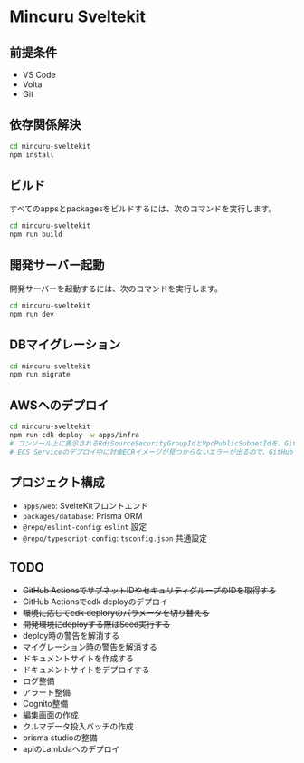 # Mincuru Sveltekit

## 前提条件

- VS Code
- Volta
- Git

## 依存関係解決

```sh
cd mincuru-sveltekit
npm install
```

## ビルド

すべてのappsとpackagesをビルドするには、次のコマンドを実行します。

```sh
cd mincuru-sveltekit
npm run build
```

## 開発サーバー起動

開発サーバーを起動するには、次のコマンドを実行します。

```sh
cd mincuru-sveltekit
npm run dev
```

## DBマイグレーション

```sh
cd mincuru-sveltekit
npm run migrate
```

## AWSへのデプロイ

```sh
cd mincuru-sveltekit
npm run cdk deploy -w apps/infra
# コンソール上に表示されるRdsSourceSecurityGroupIdとVpcPublicSubnetIdを、GitHubのSecretsに登録する。
# ECS Serviceのデプロイ中に対象ECRイメージが見つからないエラーが出るので、GitHub Actionsでdeploy jobを実行すると、その処理中にECSタスク定義が更新されて、cdk deployが成功する。
```

## プロジェクト構成

- `apps/web`: SvelteKitフロントエンド
- `packages/database`: Prisma ORM
- `@repo/eslint-config`: `eslint` 設定
- `@repo/typescript-config`: `tsconfig.json` 共通設定

## TODO

- ~~GitHub ActionsでサブネットIDやセキュリティグループのIDを取得する~~
- ~~GitHub Actionsでcdk deployのデプロイ~~
- ~~環境に応じてcdk deploryのパラメータを切り替える~~
- ~~開発環境にdeployする際はSeed実行する~~
- deploy時の警告を解消する
- マイグレーション時の警告を解消する
- ドキュメントサイトを作成する
- ドキュメントサイトをデプロイする
- ログ整備
- アラート整備
- Cognito整備
- 編集画面の作成
- クルマデータ投入バッチの作成
- prisma studioの整備
- apiのLambdaへのデプロイ
